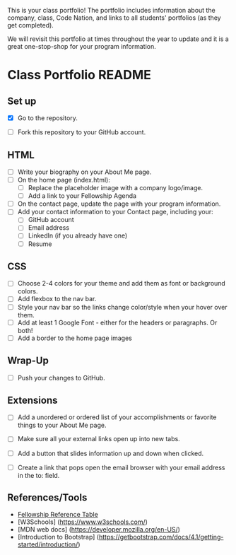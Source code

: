 <p>This is your class portfolio! The portfolio includes information about the company, class, Code Nation, and links to all students' portfolios (as they get completed).</p>
<p>We will revisit this portfolio at times throughout the year to update and it is a great one-stop-shop for your program information.</p>

# Class Portfolio README


## Set up

- [x] Go to the repository.

- [ ] Fork this repository to your GitHub account.


## HTML

- [ ] Write your biography on your About Me page.
- [ ] On the home page (index.html):
  - [ ] Replace the placeholder image with a company logo/image.
  - [ ] Add a link to your Fellowship Agenda
- [ ] On the contact page, update the page with your program information.
- [ ] Add your contact information to your Contact page, including your:
    - [ ] GitHub account
    - [ ] Email address
    - [ ] LinkedIn (if you already have one)
    - [ ] Resume

## CSS

- [ ] Choose 2-4 colors for your theme and add them as font or background colors.
- [ ] Add flexbox to the nav bar.
- [ ] Style your nav bar so the links change color/style when your hover over them.
- [ ] Add at least 1 Google Font - either for the headers or paragraphs. Or both!
- [ ] Add a border to the home page images

## Wrap-Up

- [ ] Push your changes to GitHub.



## Extensions

- [ ] Add a unordered or ordered list of your accomplishments or favorite things to your About Me page.
- [ ] Make sure all your external links open up into new tabs.
- [ ] Add a button that slides information up and down when clicked.
- [ ] Create a link that pops open the email browser with your email address in the to: field.


## References/Tools

* [Fellowship Reference Table](https://docs.google.com/document/d/1qrY2OC-6S04oOXZlYmXja7lmKBmdApR-HXJkhfd67e8/edit)
* [W3Schools] (https://www.w3schools.com/)
* [MDN web docs] (https://developer.mozilla.org/en-US/)
* [Introduction to Bootstrap] (https://getbootstrap.com/docs/4.1/getting-started/introduction/)
